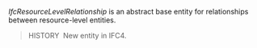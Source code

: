 _IfcResourceLevelRelationship_ is an abstract base entity for relationships between resource-level entities.

> HISTORY&nbsp; New entity in IFC4.